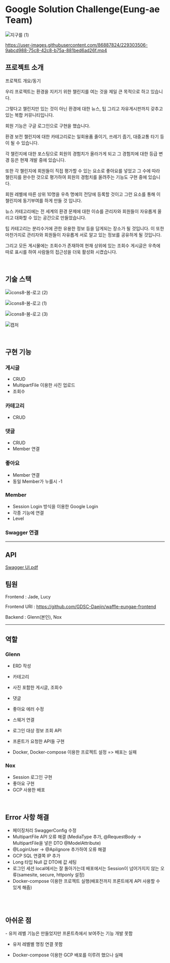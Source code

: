 # Google Solution Challenge(Eung-ae Team)

<p align="center">
  
  ![지구를 (1)](https://user-images.githubusercontent.com/86887824/229299725-e2b25ec8-8acb-4de0-bcd6-44a2080d6f17.png)
  
  https://user-images.githubusercontent.com/86887824/229303506-9abcd988-75c8-42c8-b75a-881bed6ad26f.mp4
</p>



## 프로젝트 소개

<p align="justify">
프로젝트 개요/동기
</p>

<p align="center">
  
  우리 프로젝트는 환경을 지키기 위한 챌린지를 여는 것을 제일 큰 목적으로 하고 있습니다.

  그렇다고 챌린지만 있는 것이 아닌 환경에 대한 뉴스, 팁 그리고 자유게시판까지 갖추고 있는 복합 커뮤니티입니다.

  회원 기능은 구글 로그인으로 구현을 했습니다.

  환경 보전 챌린지에 대한 카테고리로는 일회용품 줄이기, 쓰레기 줍기, 대중교통 타기 등이 될 수 있습니다. 

  각 챌린지에 대한 포스팅으로 회원의 경험치가 올라가게 되고 그 경험치에 대한 등급 변경 등은 현재 개발 중에 있습니다.

  또한 각 챌린지에 회원들이 직접 평가할 수 있는 요소로 좋아요를 넣었고 그 수에 따라 챌린지를 완수한 것으로 평가하여 회원의 경험치를 올려주는 기능도 구현 중에 있습니다.

  회원 레벨에 따른 상위 10명을 우측 명예의 전당에 등록할 것이고 그런 요소를 통해 이 챌린지에 동기부여를 하게 만들 것 입니다.

  뉴스 카테고리에는 전 세계의 환경 문제에 대한 이슈를 관리자와 회원들이 자유롭게 올리고 대화할 수 있는 공간으로 만들었습니다.

  팁 카테고리는 분리수거에 관한 유용한 정보 등을 담게되는 장소가 될 것입니다. 이 또한 마찬가지로 관리자와 회원들이 자유롭게 서로 알고 있는 정보를 공유하게 될 것입니다.

  그리고 모든 게시물에는 조회수가 존재하여 현재 상위에 있는 조회수 게시글은 우측에 따로 표시를 하여 사람들의 접근성을 더욱 활성화 시켰습니다.
</p>

<br>

## 기술 스택

![icons8-봄-로고 (2)](https://user-images.githubusercontent.com/86887824/230269322-7765cc34-df2a-44c9-bb8b-0e5e51771e27.svg)

![icons8-봄-로고 (1)](https://user-images.githubusercontent.com/86887824/230269167-21c917da-6bf5-44be-b7ed-5818595df80d.svg)

![icons8-봄-로고 (3)](https://user-images.githubusercontent.com/86887824/230269727-a04b9adf-6e2f-4d73-a8f1-c2ed94875d89.svg)

![캡처](https://user-images.githubusercontent.com/86887824/229299456-33a1b97e-1fd3-44b1-9477-611455b6c9ec.PNG)

<br>

## 구현 기능

### 게시글
- CRUD
- MultipartFile 이용한 사진 업로드
- 조회수

### 카테고리
- CRUD

### 댓글
- CRUD
- Member 연결

### 좋아요
- Member 연결
- 동일 Member가 누를시 -1

### Member
- Session Login 방식을 이용한 Google Login
- 각종 기능에 연결
- Level

### Swagger 연결

---

## API

[Swagger UI.pdf](https://github.com/jsw6701/waffle-eungae-backend/files/11130070/Swagger.UI.pdf)


## 팀원

Frontend : Jade, Lucy

Frontend URI : https://github.com/GDSC-Daejin/waffle-eungae-frontend

Backend : Glenn(본인), Nox

---

## 역할

### Glenn
- ERD 작성
- 카테고리
- 사진 포함한 게시글, 조회수
- 댓글
- 좋아요 에러 수정
- 스웨거 연결
- 로그인 대상 정보 조회 API
- 프론트가 요청한 API들 구현

- Docker, Docker-compose 이용한 프로젝트 설정 => 배포는 실패

### Nox
- Session 로그인 구현
- 좋아요 구현
- GCP 사용한 배포

<br>

## Error 사항 해결

- 페이징처리 SwaggerConfig 수정
- MultipartFile API 오류 해결 (MediaType 추가, @RequestBody -> MultipartFile을 넣은 DTO @ModelAttribute)
- @LoginUser -> @ApiIgnore 추가하여 오류 해결
- GCP SQL 연결쪽 IP 추가
- Long 타입 Null 값 DTO에 값 세팅
- 로그인 세션 local에서는 잘 돌아가는데 배포에서는 Session이 넘어가지지 않는 오류(samesite, secure, httponly 설정)
- Docker-compose 이용한 프로젝트 실행(배포전까지 프론트에게 API 사용할 수 있게 해줌)

<br>


<br>

## 아쉬운 점

<p align="justify">
  - 유저 레벨 기능은 만들었지만 프론트측에서 보여주는 기능 개발 못함

  - 유저 레벨별 명칭 연결 못함

  - Docker-compose 이용한 GCP 배포를 이루려 했으나 실패
</p>

<br>

